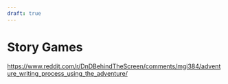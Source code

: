 ```yaml
---
draft: true
---
```


# Story Games

https://www.reddit.com/r/DnDBehindTheScreen/comments/mgi384/adventure_writing_process_using_the_adventure/